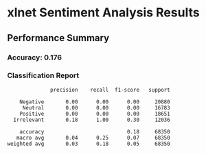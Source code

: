 # xlnet Sentiment Analysis Results

## Performance Summary

### Accuracy: 0.176

### Classification Report
```
              precision    recall  f1-score   support

    Negative       0.00      0.00      0.00     20880
     Neutral       0.00      0.00      0.00     16783
    Positive       0.00      0.00      0.00     18651
  Irrelevant       0.18      1.00      0.30     12036

    accuracy                           0.18     68350
   macro avg       0.04      0.25      0.07     68350
weighted avg       0.03      0.18      0.05     68350

```